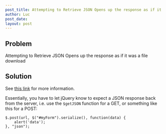 ```yaml
---
post_title: Attempting to Retrieve JSON Opens up the response as if it was a file download
author: Luc
post_date: 
layout: post
---
```

## Problem 
Attempting to Retrieve JSON Opens up the response as if it was a file download
## Solution 
See [this link](http://stackoverflow.com/questions/4516702/json-object-returned-as-file-download-spring-mvc/) for more information.

Essentially, you have to let jQuery know to expect a JSON response back from the
server, i.e. use the `$getJSON` function for a GET, or something like this
for a POST: 

    $.post(url, $("#myForm").serialize(), function(data) {
        alert('data'); 
    }, "json");
    


